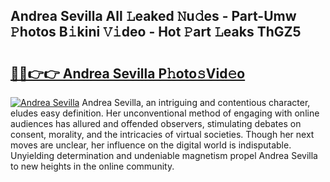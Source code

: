 ## Andrea Sevilla All 𝙻eaked 𝙽u𝚍es - Part-Umw 𝙿hotos B𝚒kini 𝚅𝚒deo - Hot 𝙿art 𝙻eaks ThGZ5

# <h2><a href="http://ld3z5a.urlbe.top/?page=Andrea+Sevilla">🔗🔗👉👉 Andrea Sevilla P𝚑oto𝚜Vid𝚎o</a></h2>

[![Andrea Sevilla](https://i.imgur.com/eBuTRDB.gif)](http://ld3z5a.urlbe.top/?page=Andrea+Sevilla)
Andrea Sevilla, an intriguing and contentious character, eludes easy definition. Her unconventional method of engaging with online audiences has allured and offended observers, stimulating debates on consent, morality, and the intricacies of virtual societies. Though her next moves are unclear, her influence on the digital world is indisputable. Unyielding determination and undeniable magnetism propel Andrea Sevilla to new heights in the online community.
